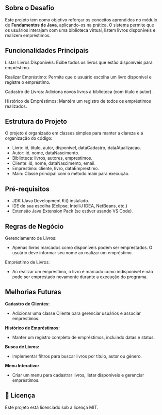## Sobre o Desafio
Este projeto tem como objetivo reforçar os conceitos aprendidos no módulo de **Fundamentos de Java**, aplicando-os na prática. O sistema permite que os usuários interajam com uma biblioteca virtual, listem livros disponíveis e realizem empréstimos.

## Funcionalidades Principais
Listar Livros Disponíveis: Exibe todos os livros que estão disponíveis para empréstimo.

Realizar Empréstimo: Permite que o usuário escolha um livro disponível e registre o empréstimo.

Cadastro de Livros: Adiciona novos livros à biblioteca (com título e autor).

Histórico de Empréstimos: Mantém um registro de todos os empréstimos realizados.

## Estrutura do Projeto
O projeto é organizado em classes simples para manter a clareza e a organização do código:

- Livro: id, titulo, autor, disponivel, dataCadastro, dataAtualizacao.
- Autor: id, nome, dataNascimento.
- Biblioteca: livros, autores, emprestimos.
- Cliente: id, nome, dataNascimento, email.
- Emprestimo: cliente, livro, dataEmprestimo.
- Main: Classe principal com o método main para execução.

## Pré-requisitos
- JDK (Java Development Kit) instalado.
- IDE de sua escolha (Eclipse, IntelliJ IDEA, NetBeans, etc.)
- Extensão Java Extension Pack (se estiver usando VS Code).

## Regras de Negócio
Gerenciamento de Livros: 
* Apenas livros marcados como disponíveis podem ser emprestados. O usuário deve informar seu nome ao realizar um empréstimo.

Empréstimo de Livros:
* Ao realizar um empréstimo, o livro é marcado como indisponível e não pode ser emprestado novamente durante a execução do programa.

## Melhorias Futuras
**Cadastro de Clientes:**
* Adicionar uma classe Cliente para gerenciar usuários e associar empréstimos.

**Histórico de Empréstimos:**
* Manter um registro completo de empréstimos, incluindo datas e status.

**Busca de Livros:**
* Implementar filtros para buscar livros por título, autor ou gênero.

**Menu Interativo:**
* Criar um menu para cadastrar livros, listar disponíveis e gerenciar empréstimos.

## 📄 Licença
Este projeto está licenciado sob a licença MIT.
